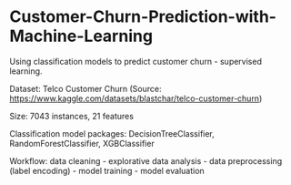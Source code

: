# Customer-Churn-Prediction-with-Machine-Learning
Using classification models to predict customer churn - supervised learning.

Dataset: Telco Customer Churn (Source: https://www.kaggle.com/datasets/blastchar/telco-customer-churn)

Size: 7043 instances, 21 features

Classification model packages: DecisionTreeClassifier, RandomForestClassifier, XGBClassifier

Workflow: data cleaning - explorative data analysis - data preprocessing (label encoding) - model training - model evaluation
